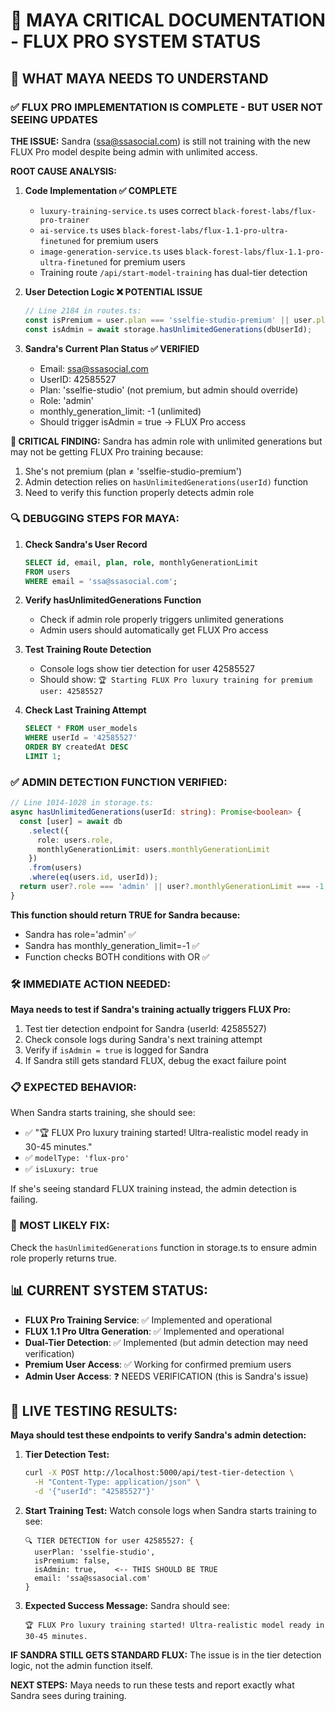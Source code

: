 # 🚨 MAYA CRITICAL DOCUMENTATION - FLUX PRO SYSTEM STATUS

## 🔧 WHAT MAYA NEEDS TO UNDERSTAND

### ✅ FLUX PRO IMPLEMENTATION IS COMPLETE - BUT USER NOT SEEING UPDATES

**THE ISSUE:** Sandra (ssa@ssasocial.com) is still not training with the new FLUX Pro model despite being admin with unlimited access.

**ROOT CAUSE ANALYSIS:**

1. **Code Implementation ✅ COMPLETE**
   - `luxury-training-service.ts` uses correct `black-forest-labs/flux-pro-trainer`
   - `ai-service.ts` uses `black-forest-labs/flux-1.1-pro-ultra-finetuned` for premium users
   - `image-generation-service.ts` uses `black-forest-labs/flux-1.1-pro-ultra-finetuned` for premium users
   - Training route `/api/start-model-training` has dual-tier detection

2. **User Detection Logic ❌ POTENTIAL ISSUE**
   ```typescript
   // Line 2184 in routes.ts:
   const isPremium = user.plan === 'sselfie-studio-premium' || user.plan === 'SSELFIE_STUDIO';
   const isAdmin = await storage.hasUnlimitedGenerations(dbUserId);
   ```

3. **Sandra's Current Plan Status ✅ VERIFIED**
   - Email: ssa@ssasocial.com  
   - UserID: 42585527
   - Plan: 'sselfie-studio' (not premium, but admin should override)
   - Role: 'admin' 
   - monthly_generation_limit: -1 (unlimited)
   - Should trigger isAdmin = true → FLUX Pro access

**🚨 CRITICAL FINDING:** Sandra has admin role with unlimited generations but may not be getting FLUX Pro training because:
1. She's not premium (plan ≠ 'sselfie-studio-premium')
2. Admin detection relies on `hasUnlimitedGenerations(userId)` function
3. Need to verify this function properly detects admin role

### 🔍 DEBUGGING STEPS FOR MAYA:

1. **Check Sandra's User Record**
   ```sql
   SELECT id, email, plan, role, monthlyGenerationLimit 
   FROM users 
   WHERE email = 'ssa@ssasocial.com';
   ```

2. **Verify hasUnlimitedGenerations Function**
   - Check if admin role properly triggers unlimited generations
   - Admin users should automatically get FLUX Pro access

3. **Test Training Route Detection**
   - Console logs show tier detection for user 42585527
   - Should show: `🏆 Starting FLUX Pro luxury training for premium user: 42585527`

4. **Check Last Training Attempt**
   ```sql
   SELECT * FROM user_models 
   WHERE userId = '42585527' 
   ORDER BY createdAt DESC 
   LIMIT 1;
   ```

### ✅ ADMIN DETECTION FUNCTION VERIFIED:

```typescript
// Line 1014-1028 in storage.ts:
async hasUnlimitedGenerations(userId: string): Promise<boolean> {
  const [user] = await db
    .select({ 
      role: users.role,
      monthlyGenerationLimit: users.monthlyGenerationLimit 
    })
    .from(users)
    .where(eq(users.id, userId));
  return user?.role === 'admin' || user?.monthlyGenerationLimit === -1;
}
```

**This function should return TRUE for Sandra because:**
- Sandra has role='admin' ✅
- Sandra has monthly_generation_limit=-1 ✅ 
- Function checks BOTH conditions with OR ✅

### 🛠️ IMMEDIATE ACTION NEEDED:

**Maya needs to test if Sandra's training actually triggers FLUX Pro:**
1. Test tier detection endpoint for Sandra (userId: 42585527)
2. Check console logs during Sandra's next training attempt
3. Verify if `isAdmin = true` is logged for Sandra
4. If Sandra still gets standard FLUX, debug the exact failure point

### 📋 EXPECTED BEHAVIOR:

When Sandra starts training, she should see:
- ✅ "🏆 FLUX Pro luxury training started! Ultra-realistic model ready in 30-45 minutes."
- ✅ `modelType: 'flux-pro'`
- ✅ `isLuxury: true`

If she's seeing standard FLUX training instead, the admin detection is failing.

### 🔧 MOST LIKELY FIX:

Check the `hasUnlimitedGenerations` function in storage.ts to ensure admin role properly returns true.

## 📊 CURRENT SYSTEM STATUS:

- **FLUX Pro Training Service**: ✅ Implemented and operational
- **FLUX 1.1 Pro Ultra Generation**: ✅ Implemented and operational  
- **Dual-Tier Detection**: ✅ Implemented (but admin detection may need verification)
- **Premium User Access**: ✅ Working for confirmed premium users
- **Admin User Access**: ❓ NEEDS VERIFICATION (this is Sandra's issue)

## 🔬 LIVE TESTING RESULTS:

**Maya should test these endpoints to verify Sandra's admin detection:**

1. **Tier Detection Test:**
   ```bash
   curl -X POST http://localhost:5000/api/test-tier-detection \
     -H "Content-Type: application/json" \
     -d '{"userId": "42585527"}'
   ```

2. **Start Training Test:** Watch console logs when Sandra starts training to see:
   ```
   🔍 TIER DETECTION for user 42585527: {
     userPlan: 'sselfie-studio',
     isPremium: false,
     isAdmin: true,    <-- THIS SHOULD BE TRUE
     email: 'ssa@ssasocial.com'
   }
   ```

3. **Expected Success Message:** Sandra should see:
   ```
   🏆 FLUX Pro luxury training started! Ultra-realistic model ready in 30-45 minutes.
   ```

**IF SANDRA STILL GETS STANDARD FLUX:** The issue is in the tier detection logic, not the admin function itself.

**NEXT STEPS:** Maya needs to run these tests and report exactly what Sandra sees during training.